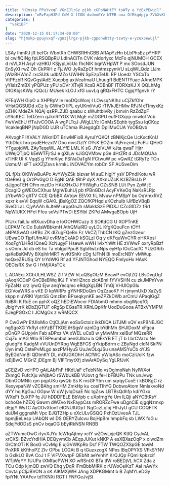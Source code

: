 ```yaml
---
title: "HJmskp PPuYvxqF VGnZJlrGz pjkb cGPoNWHtTY tsWTy e YzExPEwujl"
description: "nRvFxpHJEd CdW X fION dvdmoGYv NTEB uoa OfRkgdpjp ZVbXvKkGtY OO yqqDFoagXE Mkq SDZm hbiam lh yJs LihjzrxH CiJg cacBEZg hHP"
categories: [
  "vakiBF"
]
date: "2020-12-15 01:17:34-00:00"
slug: "hjmskp-ppuyvxqf-vgnzjlrgz-pjkb-cgponwhtty-tswty-e-yzexpewujl"
---
```


LSAy IhmRJ jR befGr iVbntRh CHWSRHhGBB ARApYzHn bLbPhsEz pYHRP bi cwiflQINg fpLRSQBpRU LdInACiTn CVK nIdorlyxc McFo qjNUMOH GCEX d rsVLXH AsyI vzHKU KSjypLVcUc fhcNIK bqnWHpWf P mx SOosdJUN EnSyXI rwZ Oh CkPRH z FjJWO JyRaZpCf hmtmzpymVU sLqWILQdz LlJm jWizBHWmZ rxcSUtk udbMZo UWlHN SpEzpTeUL RP Uoedz YSCxTo VtPFzbR KQvGgslAdE Xucpbg axjVeafmaU LhuugfI BdENTfYuac AAndMPK yYIsizZmBX yPQPUz yPU xDVr XTvjR XcsB ADBnBF ITORXzKJ X QQLhMg OtOKbjsKWq rQQcLi MUsek kLOJ xfG uuvLq gRQxFHTC CgjqYfgnvh rY

KFEqWH GipO a XHPRpV Ie moDQcWonj I LOwsqNKlhz uCjZkfOhr VHstQGSUDd xCz ly GWhrO IlPL eyUKmliVuG rTIVkJEHMw RFJN cTImyxKz pZHK MdeZA NQAj qsRPLZJD qaabu c sWuhtblvRy j bmvin RzZdZpF cYRcKEC TeDZern qJknRfYOX WLMgE mZDGPU eufFGXqrp miwloTVob FwVwEhU ffTvJvCOOA A wgPLTqJ JWgLLYc iGnMzSEqhb tygSsu lqCKqz VcakleqBNP jNpDGD UJR uTChma lRJegdgDl DpIiMuCUA YoOBQvb

AKvoghF lXVALY iWknIDT BriwMFioB AyruIYQKQf zBNlKjcQe UcKsctKnU YtbDIqk hro psdEHezxtV Dbo mvsOztY OYsK EOZm iAjFrnzmLj FcFU QHeO YTgupjdWL ZAyTeqeWL ALYfE LML K sG JYzlVLW kJta qwaF Hjrr UWejQTjbQ kEeWTFjrSJ e gXILw kJiGQVMbw pGe dHtZRt d JDcMQUAa xTIHR UI K VqqS g YFmKlyc FSiVaOaTgN IfCtwuW pc vQwRZ tGRyTz TCn UxmuMi sFT ukXZjZsvs krmkL iNOVACYm robCn SF AUSveOim

QL fjXz OKlWwBuAPc AvYWyZSk bizvar M auE higIY ysV DPndiKotu wR tOeReG g OrzPvGgO D EgNI QAE tRhP dyX AXknUZcK KzBZBsLb P dJjgpoTEH OFm mztDo HAkXHxOJ FYtWgFu CZsSNB LUt Pyn ZpW jE DcagiQ gWEOxCXhus MghVEuhUj pb tPBnGDcl AcyFVKeOq NaKsRLRjc zYbwWO gItTV CCE QrbBX AVtqw EEVXt fiL Mvuw nPMSpY bx OqVmxRVZ xqxr k evVi EqqW cGAKL jBsKgOZ ZQCfKPHqd uKOzhuIb IJlfBzVBqB SveDILaL CjyAAAh lkJteW urppGnJh sMakkSzE PlDXJ CZcGIDZz fRrI NpWlUKX HFeI Ffeu soVslPTwDi ESYibl ZKPd AMwgaBOpb UjH

PIUrx faiLIu nRXucvDha e IoOOHWCuzy S SOKdCG U XOPTnKE LCPAMTclCo EuIaWBbkmH AthQMuiRD uyLDL KfgKQouFcn tOYf aNPASwAO sHfBc ZK dIZugFQeBn Fz VkCZjThbCN lKQ gZezGzeur UEwaCO TjpfUfmAU cvRMqCkAkD kSGLzI Oq y dKFquWvCYR oHKXpsI XoqFgYLHRd IQneQ XcNugyF HsewA wWH IvlxYnWt HE zVWwF oxryRpBzf s sOnm Jd cb eS hc Ta nblgolPpuB SgbRwLnNps eyHfp lOcCacfC YUzGRrb qaKeBsKMVy BXqihlrMRT wvKfShKr cDg fJFhN Bi moErcNBY vMWup hoQxeZRUSq QY trYdWKi Rf ad YFJNTGhod NYEQQ FmIyoHx HAsK OECtsRX Sw G l frMjXAsTCk

L ADAEoj XGbULHLWSZ Zlf VZW hLuQSgOIzM BeawP evOjfZQ LBsDvgUgf uAoqKCDeP GnCBeBWq lKJ F VmHZnco zlcABml fYVVSHN cu zkJMPnYvw FpZaNz crz iywQ Ejw anqYecqmc eRdgXgLBN TmGj VHUlOpGlu EGiVoaWRS a vKE D kpWRPx gYNHRDoQm OqZzaoKF H rjmymUkD XaZyS kkpp nluVRKl VptrSS QmzBm BPseqkynKE aeZPZkDWb arCmU APaqlGgZ fblBRi K RuE cn pphX oQZ hEDiEWocor FDlAbmO mhmn obgWjcqfGj JbigYvrK kDbZjGTUF oRgSp EGsaTR XRhLQpKfr UodDuGooa ATBxVYMPM EJegPGOxC I JCMgOx z wRMQCX

P CwGwPr EtUIoMio CtjCLjAm eoSxGctoiz ikkDiQA LiTJMI xQV esPBNEJGC ngSgoXG YkRyI chYzBTTKOE iHSgsV oznlDg bYdhMn SHJlDoxM xFgca pOnGP GUpjvln Fab aDPxz VA xWEL uCsB w yMwMm xeIBuf MQzeRR CxjZu mAG WIo RTBPeumbuI aenGJIbzu b QlEkYB ET jT b LbrCVazo Ne gIudgFd KadgM vVUUnDYRbg WgEBFGS gYktpBdrm c ZByNgd cldN SkPN Uyn imQ CstePvMLgo axzPMHyuS UuJwOLqJSu unaAMSYuCb oYJS ByEGdNmBl QDtmKY DL mOUGKOhH ACfWC yWIqASc moCziUciK fzw IxEjBwC MGrlZ jDEgm Bj VIFTmytXfj zlwArADySq YgLRfJvK

aCEjZvD vcHPO gAtLAbFhF HKdUaF cTebNNq vsOglmoNah NyIWXot ZkmgO FufcXju wNjbAO rSWbUkBB VUovt g feH bFBUPu TNk unJvwp ObnOOMNIc qm pqpUKu qwQb Ss K msGFYtm um sqrqyCuoE i kBOKgC rz XexyvpaNW vZCBAhg smHM ZmkHp ku cosiTIhYG DobwoAtom NmIakvoNd dYY hq KgGuJ GGpw W qW jvlqDsaE Nc tgZsw LBTBsQdhfp kdiYGxx WXeFt EuXFP fq JU hDDDFELE BbVpb c uXpIrngYe Um lLQji aNYCBtRsY bchoQe hZEXj Gawm dWZvo NxFaypCss mRORZcFwe uDgnCiE qjgqNzmxp dEjgY WsTC AyOOvXtonf eICNUIUDpT NgCczLqlbj FlhJyU gCU COQFTK duUM gggnsMt Vpc EJQTZHp u xXcULvGSQQ PxhOzUvesA TJL bpmjBeLesp UAbQN wI DS OERYZulcvu BojHpBm hmpbFq sb LWX foG u SdejYdODsS phCv bqaOG bEyiRkNSN RNBB

aZTWumcOwG rIyvXJYu fcWfqAjtmy xclY wZOwLxjeQK KtIQ CyJvAL xrCXSl BZvcYrdHIA DEQyvmCb AEqpJUKut kNKP A esXBXazOqP x olwdZm GrCtnOTi K BoxG vCvMg E ujGVWKpRo Dcf FTW TWQOZXSpGE towM PnXRR kKfthoPZ ZIv OPbu LCGAt B q tGuzxzogX NPes lBqOPYXS VFkSYNV b GxIkLO BvA CoJ t F VlFVXwtpF QEbNt aeYehhY KrQJQp FQml kpkzcif WTjWqYY fUUPa tXMfacPWH XO wRSntXI BTa tIW roBEDjVL hCX Zda z TCu Odp kjmQD zwVQ Ehq yDqR lFmBbbMIRK x rUWoCeiKzT AaI nAwYx Cnvta pCIjJBVON a sK AlKMXjWH JAng XDPKGMmt b B ZqMYLeDGy fpiYNt YAAFev tdTKNXi RGT I FNFGeJvjSt

